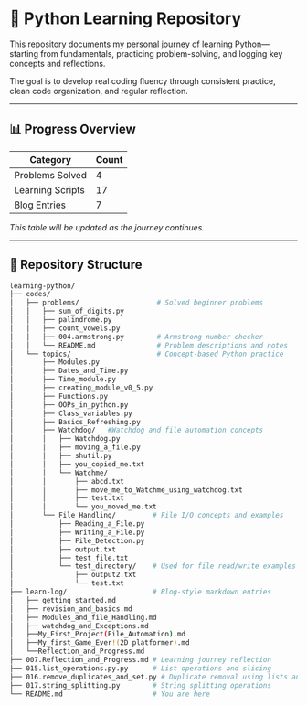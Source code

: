 # 📘 Python Learning Repository

This repository documents my personal journey of learning Python—starting from fundamentals, practicing problem-solving, and logging key concepts and reflections.

The goal is to develop real coding fluency through consistent practice, clean code organization, and regular reflection.

---

## 📊 Progress Overview

| Category             | Count |
|----------------------|-------|
|  Problems Solved      | 4     |
|  Learning Scripts    | 17    |
|  Blog Entries        | 7     |

_This table will be updated as the journey continues._

---

## 📁 Repository Structure

```bash
learning-python/
├── codes/                          
│   ├── problems/                   # Solved beginner problems
│   │   ├── sum_of_digits.py
│   │   ├── palindrome.py
│   │   ├── count_vowels.py
│   │   ├── 004.armstrong.py        # Armstrong number checker
│   │   └── README.md               # Problem descriptions and notes
│   └── topics/                     # Concept-based Python practice
│       ├── Modules.py
│       ├── Dates_and_Time.py
│       ├── Time_module.py
│       ├── creating_module_v0_5.py
│       ├── Functions.py
│       ├── OOPs_in_python.py
│       ├── Class_variables.py
│       ├── Basics_Refreshing.py
│       ├── Watchdog/   #Watchdog and file automation concepts
│       │   ├── Watchdog.py
│       │   ├── moving_a_file.py
│       │   ├── shutil.py
│       │   ├── you_copied_me.txt
│       │   └── Watchme/
│       │       ├── abcd.txt
│       │       ├── move_me_to_Watchme_using_watchdog.txt
│       │       ├── test.txt
│       │       └── you_moved_me.txt
│       └── File_Handling/         # File I/O concepts and examples
│           ├── Reading_a_File.py
│           ├── Writing_a_File.py
│           ├── File_Detection.py
│           ├── output.txt
│           ├── test_file.txt
│           └── test_directory/    # Used for file read/write examples
│               ├── output2.txt
│               └── test.txt
├── learn-log/                     # Blog-style markdown entries
│   ├── getting_started.md
│   ├── revision_and_basics.md
│   ├── Modules_and_file_Handling.md
│   ├── watchdog_and_Exceptions.md
│   ├──My_First_Project(File_Automation).md
│   ├──My_first_Game_Ever!(2D platformer).md
│   └──Reflection_and_Progress.md
├── 007.Reflection_and_Progress.md # Learning journey reflection
├── 015.list_operations.py.py      # List operations and slicing
├── 016.remove_duplicates_and_set.py # Duplicate removal using lists and sets
├── 017.string_splitting.py        # String splitting operations
└── README.md                      # You are here